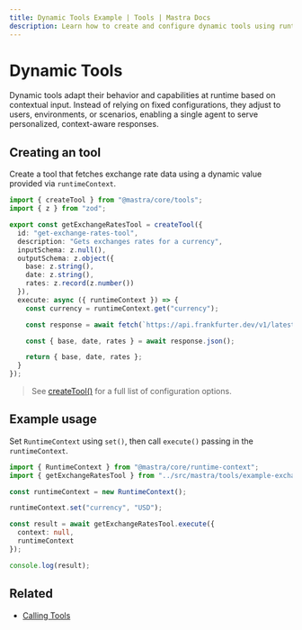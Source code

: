 ```yaml
---
title: Dynamic Tools Example | Tools | Mastra Docs
description: Learn how to create and configure dynamic tools using runtime context in Mastra.
---
```


# Dynamic Tools

Dynamic tools adapt their behavior and capabilities at runtime based on contextual input. Instead of relying on fixed configurations, they adjust to users, environments, or scenarios, enabling a single agent to serve personalized, context-aware responses.

## Creating an tool

Create a tool that fetches exchange rate data using a dynamic value provided via `runtimeContext`.

```typescript filename="src/mastra/tools/example-exchange-rates-tool.ts" showLineNumbers copy
import { createTool } from "@mastra/core/tools";
import { z } from "zod";

export const getExchangeRatesTool = createTool({
  id: "get-exchange-rates-tool",
  description: "Gets exchanges rates for a currency",
  inputSchema: z.null(),
  outputSchema: z.object({
    base: z.string(),
    date: z.string(),
    rates: z.record(z.number())
  }),
  execute: async ({ runtimeContext }) => {
    const currency = runtimeContext.get("currency");

    const response = await fetch(`https://api.frankfurter.dev/v1/latest?base=${currency}`);

    const { base, date, rates } = await response.json();

    return { base, date, rates };
  }
});
```

> See [createTool()](../../reference/tools//create-tool.md) for a full list of configuration options.

## Example usage

Set `RuntimeContext` using `set()`, then call `execute()` passing in the `runtimeContext`.

```typescript filename="src/test-exchange-rate.ts" showLineNumbers copy
import { RuntimeContext } from "@mastra/core/runtime-context";
import { getExchangeRatesTool } from "../src/mastra/tools/example-exchange-rates-tool";

const runtimeContext = new RuntimeContext();

runtimeContext.set("currency", "USD");

const result = await getExchangeRatesTool.execute({
  context: null,
  runtimeContext
});

console.log(result);
```

## Related

- [Calling Tools](./calling-tools.mdx#from-the-command-line)
